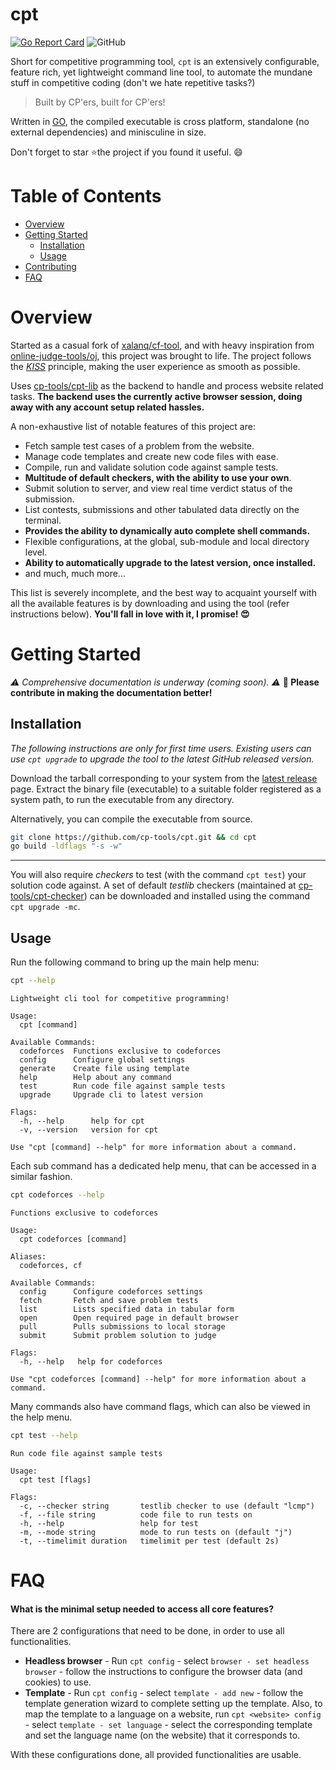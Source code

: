 # cpt 
[![Go Report Card](https://goreportcard.com/badge/github.com/cp-tools/cpt-lib)](https://goreportcard.com/report/github.com/cp-tools/cpt-lib) ![GitHub](https://img.shields.io/github/license/cp-tools/cpt)

Short for competitive programming tool, `cpt` is an extensively configurable, feature rich, yet lightweight command line tool, to automate the mundane stuff in competitive coding (don't we hate repetitive tasks?)

> Built by CP'ers, built for CP'ers!

Written in [GO](https://golang.org), the compiled executable is cross platform, standalone (no external dependencies) and minisculine in size.

Don't forget to star :star:the project if you found it useful. :smile:

# Table of Contents

- [Overview](#overview)
- [Getting Started](#getting-started)
  - [Installation](#installation)
  - [Usage](#usage)
- [Contributing](#contributing)
- [FAQ](#faq)

# Overview

Started as a casual fork of [xalanq/cf-tool](https://github.com/xalanq/cf-tool), and with heavy inspiration from [online-judge-tools/oj](https://github.com/online-judge-tools/oj), this project was brought to life. The project follows the *[KISS](https://en.wikipedia.org/wiki/KISS_principle)* principle, making the user experience as smooth as possible.

Uses [cp-tools/cpt-lib](https://github.com/cp-tools/cpt-lib) as the backend to handle and process website related tasks. **The backend uses the currently active browser session, doing away with any account setup related hassles.**

A non-exhaustive list of notable features of this project are:

- Fetch sample test cases of a problem from the website.
- Manage code templates and create new code files with ease.
- Compile, run and validate solution code against sample tests.
- **Multitude of default checkers, with the ability to use your own**.
- Submit solution to server, and view real time verdict status of the submission.
- List contests, submissions and other tabulated data directly on the terminal.
- **Provides the ability to dynamically auto complete shell commands.**
- Flexible configurations, at the global, sub-module and local directory level.
- **Ability to automatically upgrade to the latest version, once installed.**
- and much, much more...

This list is severely incomplete, and the best way to acquaint yourself with all the available features is by downloading and using the tool (refer instructions below). **You'll fall in love with it, I promise! :heart_eyes:**

# Getting Started

*:warning: Comprehensive documentation is underway (coming soon). :warning:*
**:mega: Please contribute in making the documentation better!**

## Installation

*The following instructions are only for first time users. Existing users can use `cpt upgrade` to upgrade the tool to the latest GitHub released version.*

Download the tarball corresponding to your system from the [latest release](https://github.com/cp-tools/cpt/releases/latest) page. Extract the binary file (executable) to a suitable folder registered as a system path, to run the executable from any directory.

Alternatively, you can compile the executable from source.

```bash
git clone https://github.com/cp-tools/cpt.git && cd cpt
go build -ldflags "-s -w"
```

---

You will also require *checkers* to test (with the command `cpt test`) your solution code against. A set of default *testlib* checkers (maintained at [cp-tools/cpt-checker](https://github.com/cp-tools/cpt-checker)) can be downloaded and installed using the command `cpt upgrade -mc`. 

## Usage

Run the following command to bring up the main help menu:

```bash
cpt --help
```

```
Lightweight cli tool for competitive programming!

Usage:
  cpt [command]

Available Commands:
  codeforces  Functions exclusive to codeforces
  config      Configure global settings
  generate    Create file using template
  help        Help about any command
  test        Run code file against sample tests
  upgrade     Upgrade cli to latest version

Flags:
  -h, --help      help for cpt
  -v, --version   version for cpt

Use "cpt [command] --help" for more information about a command.
```

Each sub command has a dedicated help menu, that can be accessed in a similar fashion.

```bash
cpt codeforces --help
```
```
Functions exclusive to codeforces

Usage:
  cpt codeforces [command]

Aliases:
  codeforces, cf

Available Commands:
  config      Configure codeforces settings
  fetch       Fetch and save problem tests
  list        Lists specified data in tabular form
  open        Open required page in default browser
  pull        Pulls submissions to local storage
  submit      Submit problem solution to judge

Flags:
  -h, --help   help for codeforces

Use "cpt codeforces [command] --help" for more information about a command.
```

Many commands also have command flags, which can also be viewed in the help menu.

```bash
cpt test --help
```
```
Run code file against sample tests

Usage:
  cpt test [flags]

Flags:
  -c, --checker string       testlib checker to use (default "lcmp")
  -f, --file string          code file to run tests on
  -h, --help                 help for test
  -m, --mode string          mode to run tests on (default "j")
  -t, --timelimit duration   timelimit per test (default 2s)
```

# FAQ

#### What is the minimal setup needed to access all core features?

There are 2 configurations that need to be done, in order to use all functionalities.

- **Headless browser** - Run `cpt config` - select `browser - set headless browser` - follow the instructions to configure the browser data (and cookies) to use.
- **Template** - Run `cpt config` - select `template - add new` - follow the template generation wizard to complete setting up the template. Also, to map the template to a language on a website, run `cpt <website> config` - select `template - set language` - select the corresponding template and set the language name (on the website) that it corresponds to.

With these configurations done, all provided functionalities are usable.